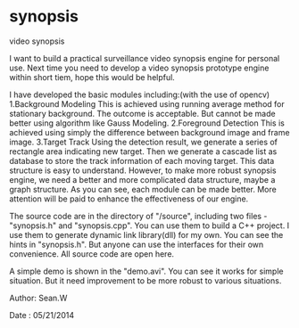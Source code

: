 synopsis
========

video synopsis


  I want to build a practical surveillance video synopsis engine for personal use. Next time you need to develop a video synopsis prototype engine within short tiem, hope this would be helpful.

  I have developed the basic modules including:(with the use of opencv)
    1.Background Modeling
      This is achieved using running average method for stationary background. The outcome is acceptable. But cannot be made better using algorithm like Gauss Modeling.
    2.Foreground Detection
      This is achieved using simply the difference between background image and frame image. 
    3.Target Track
      Using the detection result, we generate a series of rectangle area indicating new target. Then we generate a cascade list as database to store the track information of each moving target. This data structure is easy to understand. However, to make more robust synopsis engine, we need a better and more complicated data structure, maybe a graph structure.
  As you can see, each module can be made better. More attention will be paid to enhance the effectiveness of our engine.
  
  The source code are in the directory of "/source", including two files - "synopsis.h" and "synopsis.cpp". You can use them to build a C++ project. I use them to generate dynamic link library(dll) for my own. You can see the hints in "synopsis.h". But anyone can use the interfaces for their own convenience. All source code are open here. 

  A simple demo is shown in the "demo.avi". You can see it works for simple situation. But it need improvement to be more robust to various situations.


Author: Sean.W

Date  : 05/21/2014
